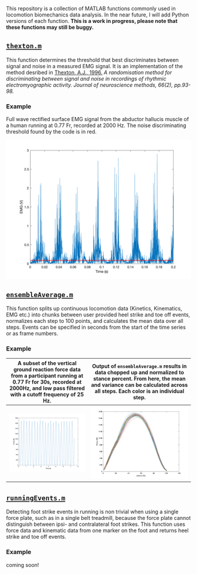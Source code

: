 This repository is a collection of MATLAB functions commonly used in locomotion biomechanics data analysis. In the near future, I will add Python versions of each function. **This is a work in progress, please note that these functions may still be buggy.**

## [`thexton.m`](thexton)

This function determines the threshold that best discriminates between signal and noise in a measured EMG signal. It is an implementation of the method desribed in 
[Thexton, A.J., 1996.](https://www.sciencedirect.com/science/article/abs/pii/0165027096000040) _A randomisation method for discriminating between signal and noise in recordings of rhythmic electromyographic activity. Journal of neuroscience methods, 66(2), pp.93-98._

### Example
Full wave rectified surface EMG signal from the abductor hallucis muscle of a human running at 0.77 Fr, recorded at 2000 Hz. The noise discriminating threshold found by the code is in red.

<p align="center">
<img align="center" src="example-figures/threshold.png" width="600" />
</p>

## [`ensembleAverage.m`](ensembleAverage)
This function splits up continuous locomotion data (Kinetics, Kinematics, EMG etc.) into chunks between user provided heel strike and toe off events, normalizes each step to 100 points, and calculates the mean data over all steps. Events can be specified in seconds from the start of the time series or as frame numbers.

### Example



A subset of the vertical ground reaction force data from a participant running at 0.77 Fr for 30s, recorded at 2000Hz, and low pass filtered with a cutoff frequency of 25 Hz. |  Output of `ensembleAverage.m` results in data chopped up and normalized to stance percent. From here, the mean and variance can be calculated across all steps. Each color is an individual step.
:-------------------------:|:-------------------------:
![](example-figures/fz-sample.png)  |  ![](example-figures/fz-ensembleAvg.png)

## [`runningEvents.m`](runningEvents)
Detecting foot strike events in running is non trivial when using a single force plate, such as in a single belt treadmill, because the force plate cannot distinguish between ipsi- and contralateral foot strikes. This function uses force data and kinematic data from one marker on the foot and returns heel strike and toe off events. 

### Example
coming soon!
